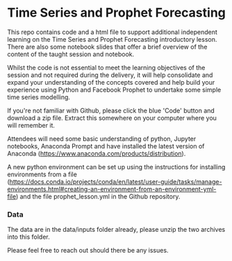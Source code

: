# Time Series and Prophet Forecasting

This repo contains code and a html file to support additional independent learning on the Time Series and Prophet Forecasting introductory lesson.  There are also some notebook slides that offer a brief overview of the content of the taught session and notebook.

Whilst the code is not essential to meet the learning objectives of the session and not required during the delivery, it will help consolidate and expand your understanding of the concepts covered and help build your experience using Python and Facebook Prophet to undertake some simple time series modelling.

If you're not familiar with Github, please click the blue 'Code' button and download a zip file.  Extract this somewhere on your computer where you will remember it.

Attendees will need some basic understanding of python, Jupyter notebooks, Anaconda Prompt and have installed the latest version of Anaconda (https://www.anaconda.com/products/distribution).  

A new python environment can be set up using the instructions for installing environments from a file (https://docs.conda.io/projects/conda/en/latest/user-guide/tasks/manage-environments.html#creating-an-environment-from-an-environment-yml-file) and the file prophet_lesson.yml in the Github repository.

### Data

The data are in the data/inputs folder already, please unzip the two archives into this folder.

Please feel free to reach out should there be any issues.

